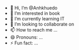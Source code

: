 - 👋 Hi, I’m @Anhkhuedo
- 👀 I’m interested in book
- 🌱 I’m currently learning IT
- 💞️ I’m looking to collaborate on 
- 📫 How to reach me ...
- 😄 Pronouns: ...
- ⚡ Fun fact: ...

<!---
Anhkhuedo/Anhkhuedo is a ✨ special ✨ repository because its `README.md` (this file) appears on your GitHub profile.
You can click the Preview link to take a look at your changes.
--->
